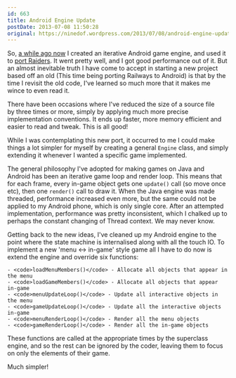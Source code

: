 ```yaml
---
id: 663
title: Android Engine Update
postDate: 2013-07-08 11:50:28
original: https://ninedof.wordpress.com/2013/07/08/android-engine-update/
---
```


So,  [a while ago now](http://ninedof.wordpress.com/2013/03/28/android-engine-on-the-way/) I created an iterative Android game engine, and used it to  [port Raiders](http://ninedof.wordpress.com/2013/03/31/raiders-for-android/). It went pretty well, and I got good performance out of it. But an almost inevitable truth I have come to accept in starting a new project based off an old (This time being porting Railways to Android) is that by the time I revisit the old code, I've learned so much more that it makes me wince to even read it.

There have been occasions where I've reduced the size of a source file by three times or more, simply by applying much more precise implementation conventions. It ends up faster, more memory efficient and easier to read and tweak. This is all good!

While I was contemplating this new port, it occurred to me I could make things a lot simpler for myself by creating a general <code>Engine</code> class, and simply extending it whenever I wanted a specific game implemented.

The general philosophy I've adopted for making games on Java and Android has been an iterative game loop and render loop. This means that for each frame, every in-game object gets one <code>update()</code> call (so move once etc), then one <code>render()</code> call to draw it. When the Java engine was made threaded, performance increased even more, but the same could not be applied to my Android phone, which is only single core. After an attempted implementation, performance was pretty inconsistent, which I chalked up to perhaps the constant changing of Thread context. We may never know.

Getting back to the new ideas, I've cleaned up my Android engine to the point where the state machine is internalised along with all the touch IO. To implement a new 'menu &lt;-&gt; in-game' style game all I have to do now is extend the engine and override six functions:


	- <code>loadMenuMembers()</code> - Allocate all objects that appear in the menu
	- <code>loadGameMembers()</code> - Allocate all objects that appear in-game
	- <code>menuUpdateLoop()</code> - Update all interactive objects in the menu
	- <code>gameUpdateLoop()</code> - Update all the interactive objects in-game
	- <code>menuRenderLoop()</code> - Render all the menu objects
	- <code>gameRenderLoop()</code> - Render all the in-game objects


These functions are called at the appropriate times by the superclass engine, and so the rest can be ignored by the coder, leaving them to focus on only the elements of their game.

Much simpler!
